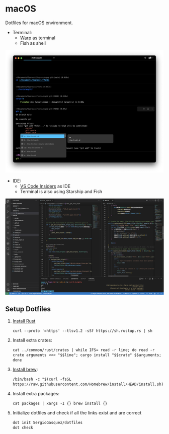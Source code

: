# macOS
Dotfiles for macOS environment.

- Terminal:
  - [Warp](https://www.warp.dev/) as terminal
  - Fish as shell

![Terminal](assets/terminal.png)

- IDE:
  - [VS Code Insiders](https://code.visualstudio.com/insiders/) as IDE
  - Terminal is also using Starship and Fish

![VS Code](assets/vscode.png)

## Setup Dotfiles

1. [Install Rust](https://www.rust-lang.org/tools/install)
    ```
    curl --proto '=https' --tlsv1.2 -sSf https://sh.rustup.rs | sh
    ```
2. Install extra crates:
    ```
    cat ../common/rust/crates | while IFS= read -r line; do read -r crate arguments <<< "$$line"; cargo install "$$crate" $$arguments; done
    ```
3. [Install brew](https://brew.sh/):
    ```
    /bin/bash -c "$(curl -fsSL https://raw.githubusercontent.com/Homebrew/install/HEAD/install.sh)"
    ```
4. Install extra packages:
    ```
    cat packages | xargs -I {} brew install {}
    ```
5. Initialize dotfiles and check if all the links exist and are correct
    ```
    dot init SergioGasquez/dotfiles
    dot check
    ```

